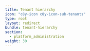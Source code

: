 ```yaml
---
title: Tenant hierarchy
icon: "c8y-icon c8y-icon-sub-tenants"
type: root
layout: redirect
bundle: tenant-hierarchy
section: 
  - platform_administration
weight: 30
---
```

